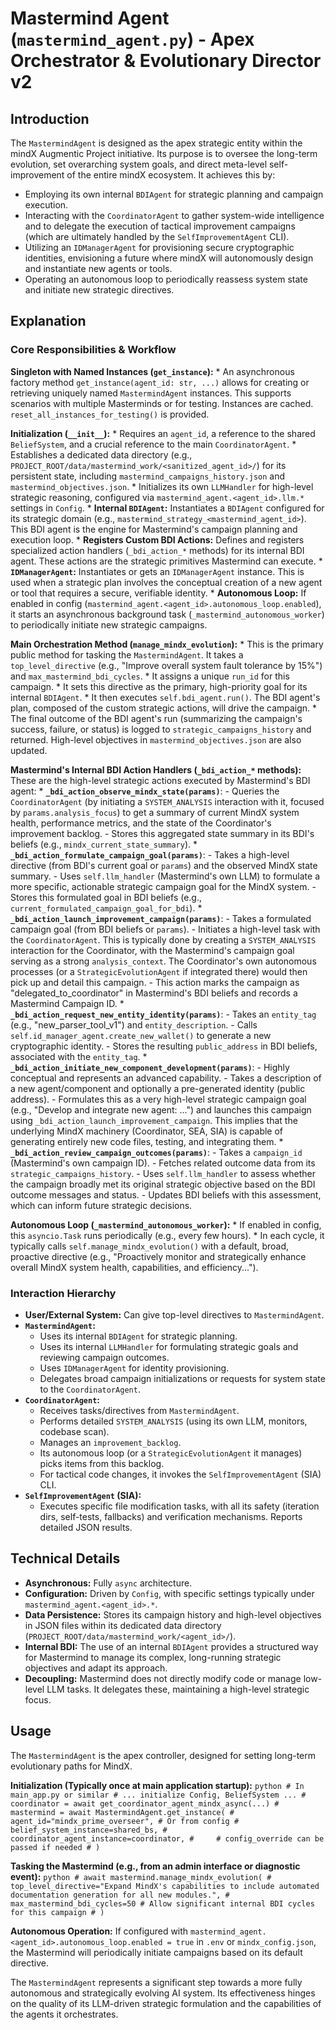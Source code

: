 # Mastermind Agent (`mastermind_agent.py`) - Apex Orchestrator & Evolutionary Director v2

## Introduction

The `MastermindAgent` is designed as the apex strategic entity within the mindX Augmentic Project initiative. Its purpose is to oversee the long-term evolution, set overarching system goals, and direct meta-level self-improvement of the entire mindX ecosystem. It achieves this by:

-   Employing its own internal `BDIAgent` for strategic planning and campaign execution.
-   Interacting with the `CoordinatorAgent` to gather system-wide intelligence and to delegate the execution of tactical improvement campaigns (which are ultimately handled by the `SelfImprovementAgent` CLI).
-   Utilizing an `IDManagerAgent` for provisioning secure cryptographic identities, envisioning a future where mindX will autonomously design and instantiate new agents or tools.
-   Operating an autonomous loop to periodically reassess system state and initiate new strategic directives.

## Explanation

### Core Responsibilities & Workflow

  **Singleton with Named Instances (`get_instance`):**
    *   An asynchronous factory method `get_instance(agent_id: str, ...)` allows for creating or retrieving uniquely named `MastermindAgent` instances. This supports scenarios with multiple Masterminds or for testing. Instances are cached. `reset_all_instances_for_testing()` is provided.

  **Initialization (`__init__`):**
    *   Requires an `agent_id`, a reference to the shared `BeliefSystem`, and a crucial reference to the main `CoordinatorAgent`.
    *   Establishes a dedicated data directory (e.g., `PROJECT_ROOT/data/mastermind_work/<sanitized_agent_id>/`) for its persistent state, including `mastermind_campaigns_history.json` and `mastermind_objectives.json`.
    *   Initializes its own `LLMHandler` for high-level strategic reasoning, configured via `mastermind_agent.<agent_id>.llm.*` settings in `Config`.
    *   **Internal `BDIAgent`:** Instantiates a `BDIAgent` configured for its strategic domain (e.g., `mastermind_strategy_<mastermind_agent_id>`). This BDI agent is the engine for Mastermind's campaign planning and execution loop.
    *   **Registers Custom BDI Actions:** Defines and registers specialized action handlers (`_bdi_action_*` methods) for its internal BDI agent. These actions are the strategic primitives Mastermind can execute.
    *   **`IDManagerAgent`:** Instantiates or gets an `IDManagerAgent` instance. This is used when a strategic plan involves the conceptual creation of a new agent or tool that requires a secure, verifiable identity.
    *   **Autonomous Loop:** If enabled in config (`mastermind_agent.<agent_id>.autonomous_loop.enabled`), it starts an asynchronous background task (`_mastermind_autonomous_worker`) to periodically initiate new strategic campaigns.

  **Main Orchestration Method (`manage_mindx_evolution`):**
    *   This is the primary public method for tasking the `MastermindAgent`. It takes a `top_level_directive` (e.g., "Improve overall system fault tolerance by 15%") and `max_mastermind_bdi_cycles`.
    *   It assigns a unique `run_id` for this campaign.
    *   It sets this directive as the primary, high-priority goal for its internal `BDIAgent`.
    *   It then executes `self.bdi_agent.run()`. The BDI agent's plan, composed of the custom strategic actions, will drive the campaign.
    *   The final outcome of the BDI agent's run (summarizing the campaign's success, failure, or status) is logged to `strategic_campaigns_history` and returned. High-level objectives in `mastermind_objectives.json` are also updated.

  **Mastermind's Internal BDI Action Handlers (`_bdi_action_*` methods):**
    These are the high-level strategic actions executed by Mastermind's BDI agent:
    *   **`_bdi_action_observe_mindx_state(params)`**:
        -   Queries the `CoordinatorAgent` (by initiating a `SYSTEM_ANALYSIS` interaction with it, focused by `params.analysis_focus`) to get a summary of current MindX system health, performance metrics, and the state of the Coordinator's improvement backlog.
        -   Stores this aggregated state summary in its BDI's beliefs (e.g., `mindx_current_state_summary`).
    *   **`_bdi_action_formulate_campaign_goal(params)`**:
        -   Takes a high-level directive (from BDI's current goal or `params`) and the observed MindX state summary.
        -   Uses `self.llm_handler` (Mastermind's own LLM) to formulate a more specific, actionable strategic campaign goal for the MindX system.
        -   Stores this formulated goal in BDI beliefs (e.g., `current_formulated_campaign_goal_for_bdi`).
    *   **`_bdi_action_launch_improvement_campaign(params)`**:
        -   Takes a formulated campaign goal (from BDI beliefs or `params`).
        -   Initiates a high-level task with the `CoordinatorAgent`. This is typically done by creating a `SYSTEM_ANALYSIS` interaction for the Coordinator, with the Mastermind's campaign goal serving as a strong `analysis_context`. The Coordinator's own autonomous processes (or a `StrategicEvolutionAgent` if integrated there) would then pick up and detail this campaign.
        -   This action marks the campaign as "delegated\_to\_coordinator" in Mastermind's BDI beliefs and records a Mastermind Campaign ID.
    *   **`_bdi_action_request_new_entity_identity(params)`**:
        -   Takes an `entity_tag` (e.g., "new_parser_tool_v1") and `entity_description`.
        -   Calls `self.id_manager_agent.create_new_wallet()` to generate a new cryptographic identity.
        -   Stores the resulting `public_address` in BDI beliefs, associated with the `entity_tag`.
    *   **`_bdi_action_initiate_new_component_development(params)`**:
        -   Highly conceptual and represents an advanced capability.
        -   Takes a description of a new agent/component and optionally a pre-generated identity (public address).
        -   Formulates this as a very high-level strategic campaign goal (e.g., "Develop and integrate new agent: <description>...") and launches this campaign using `_bdi_action_launch_improvement_campaign`. This implies that the underlying MindX machinery (Coordinator, SEA, SIA) is capable of generating entirely new code files, testing, and integrating them.
    *   **`_bdi_action_review_campaign_outcomes(params)`**:
        -   Takes a `campaign_id` (Mastermind's own campaign ID).
        -   Fetches related outcome data from its `strategic_campaigns_history`.
        -   Uses `self.llm_handler` to assess whether the campaign broadly met its original strategic objective based on the BDI outcome messages and status.
        -   Updates BDI beliefs with this assessment, which can inform future strategic decisions.

  **Autonomous Loop (`_mastermind_autonomous_worker`):**
    *   If enabled in config, this `asyncio.Task` runs periodically (e.g., every few hours).
    *   In each cycle, it typically calls `self.manage_mindx_evolution()` with a default, broad, proactive directive (e.g., "Proactively monitor and strategically enhance overall MindX system health, capabilities, and efficiency...").

### Interaction Hierarchy

-   **User/External System:** Can give top-level directives to `MastermindAgent`.
-   **`MastermindAgent`:**
    -   Uses its internal `BDIAgent` for strategic planning.
    -   Uses its internal `LLMHandler` for formulating strategic goals and reviewing campaign outcomes.
    -   Uses `IDManagerAgent` for identity provisioning.
    -   Delegates broad campaign initializations or requests for system state to the `CoordinatorAgent`.
-   **`CoordinatorAgent`:**
    -   Receives tasks/directives from `MastermindAgent`.
    -   Performs detailed `SYSTEM_ANALYSIS` (using its own LLM, monitors, codebase scan).
    -   Manages an `improvement_backlog`.
    -   Its autonomous loop (or a `StrategicEvolutionAgent` it manages) picks items from this backlog.
    -   For tactical code changes, it invokes the `SelfImprovementAgent` (SIA) CLI.
-   **`SelfImprovementAgent` (SIA):**
    -   Executes specific file modification tasks, with all its safety (iteration dirs, self-tests, fallbacks) and verification mechanisms. Reports detailed JSON results.

## Technical Details

-   **Asynchronous:** Fully `async` architecture.
-   **Configuration:** Driven by `Config`, with specific settings typically under `mastermind_agent.<agent_id>.*`.
-   **Data Persistence:** Stores its campaign history and high-level objectives in JSON files within its dedicated data directory (`PROJECT_ROOT/data/mastermind_work/<agent_id>/`).
-   **Internal BDI:** The use of an internal `BDIAgent` provides a structured way for Mastermind to manage its complex, long-running strategic objectives and adapt its approach.
-   **Decoupling:** Mastermind does not directly modify code or manage low-level LLM tasks. It delegates these, maintaining a high-level strategic focus.

## Usage

The `MastermindAgent` is the apex controller, designed for setting long-term evolutionary paths for MindX.

  **Initialization (Typically once at main application startup):**
    ```python
    # In main_app.py or similar
    # ... initialize Config, BeliefSystem ...
    # coordinator = await get_coordinator_agent_mindx_async(...)
    # mastermind = await MastermindAgent.get_instance(
    #     agent_id="mindx_prime_overseer", # Or from config
    #     belief_system_instance=shared_bs,
    #     coordinator_agent_instance=coordinator,
    #     # config_override can be passed if needed
    # )
    ```

  **Tasking the Mastermind (e.g., from an admin interface or diagnostic event):**
    ```python
    # await mastermind.manage_mindx_evolution(
    #     top_level_directive="Expand MindX's capabilities to include automated documentation generation for all new modules.",
    #     max_mastermind_bdi_cycles=50 # Allow significant internal BDI cycles for this campaign
    # )
    ```

  **Autonomous Operation:**
    If configured with `mastermind_agent.<agent_id>.autonomous_loop.enabled = true` in `.env` or `mindx_config.json`, the Mastermind will periodically initiate campaigns based on its default directive.

The `MastermindAgent` represents a significant step towards a more fully autonomous and strategically evolving AI system. Its effectiveness hinges on the quality of its LLM-driven strategic formulation and the capabilities of the agents it orchestrates.
